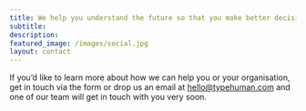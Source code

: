 ```yaml
---
title: We help you understand the future so that you make better decisions today, unlocking new opportunities and developing deliberate responses to emerging threats.
subtitle: 
description: 
featured_image: /images/social.jpg
layout: contact
---
```


If you’d like to learn more about how we can help you or your organisation, get in touch via the form or drop us an email at [hello@typehuman.com](mailto:hello@typehuman.com) and one of our team will get in touch with you very soon.


